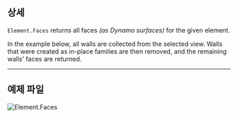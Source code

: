 ## 상세
`Element.Faces` returns all faces _(as Dynamo surfaces)_ for the given element.

In the example below, all walls are collected from the selected view. Walls that were created as in-place families are then removed, and the remaining walls' faces are returned.

___
## 예제 파일

![Element.Faces](./Revit.Elements.Element.Faces_img.jpg)
